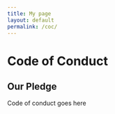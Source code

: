 ```yaml
---
title: My page
layout: default
permalink: /coc/
---
```

<h1 class="has-text-centered">Code of Conduct</h1>
<h2 id="our-pledge">Our Pledge</h2>
<p>Code of conduct goes here</p>
